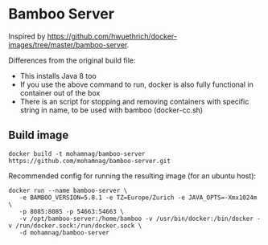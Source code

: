 # Bamboo Server
Inspired by https://github.com/hwuethrich/docker-images/tree/master/bamboo-server.

Differences from the original build file:
* This installs Java 8 too
* If you use the above command to run, docker is also fully functional in container out of the box
* There is an script for stopping and removing containers with specific string in name, to be used with bamboo (docker-cc.sh)

## Build image
```
docker build -t mohamnag/bamboo-server https://github.com/mohamnag/bamboo-server.git
```

Recommended config for running the resulting image (for an ubuntu host):
```
docker run --name bamboo-server \
   -e BAMBOO_VERSION=5.8.1 -e TZ=Europe/Zurich -e JAVA_OPTS=-Xmx1024m \
   -p 8085:8085 -p 54663:54663 \
   -v /opt/bamboo-server:/home/bamboo -v /usr/bin/docker:/bin/docker -v /run/docker.sock:/run/docker.sock \
   -d mohamnag/bamboo-server
```
